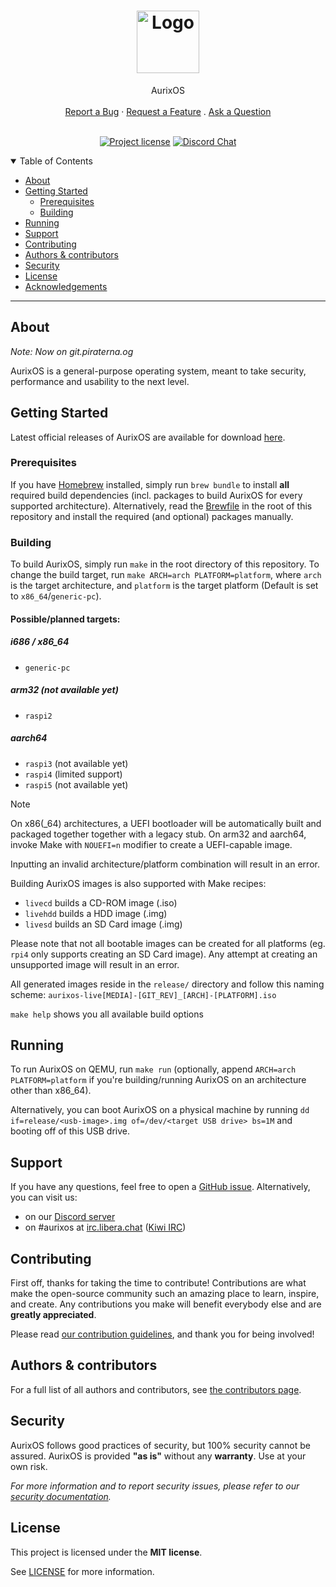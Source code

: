 <h1 align="center">
  <a href="https://github.com/aurixos/os">
    <img src="docs/images/logo.png" alt="Logo" width="100" height="100">
  </a>
</h1>

<div align="center">
  AurixOS
  <br />
  <br />
  <a href="https://github.com/aurixos/os/issues/new?assignees=&labels=bug&template=01_BUG_REPORT.md&title=bug%3A+">Report a Bug</a>
  ·
  <a href="https://github.com/aurixos/os/issues/new?assignees=&labels=enhancement&template=02_FEATURE_REQUEST.md&title=feat%3A+">Request a Feature</a>
  .
  <a href="https://github.com/aurixos/os/issues/new?assignees=&labels=question&template=04_SUPPORT_QUESTION.md&title=support%3A+">Ask a Question</a>
</div>
<br />
<div align="center">

[![Project license](https://img.shields.io/github/license/aurixos/os.svg?style=flat-square)](LICENSE)
[![Discord Chat](https://img.shields.io/discord/1234051470182055988)](https://discord.com/invite/hgbZ6wFP4n)
</div>

<details open="open">
<summary>Table of Contents</summary>

- [About](#about)
- [Getting Started](#getting-started)
  - [Prerequisites](#prerequisites)
  - [Building](#building)
- [Running](#running)
- [Support](#support)
- [Contributing](#contributing)
- [Authors & contributors](#authors--contributors)
- [Security](#security)
- [License](#license)
- [Acknowledgements](#acknowledgements)

</details>

---

## About

*Note: Now on git.piraterna.og*

AurixOS is a general-purpose operating system, meant to take security, performance and usability to the next level.

<!-- 
<details>
<summary>Screenshots</summary>
<br>

|                               Title                               |
| :---------------------------------------------------------------: |
| <img src="docs/images/screenshot.png" title="Title" width="100%"> |
</details>
-->

## Getting Started

Latest official releases of AurixOS are available for download [here](https://github.com/aurixos/os/releases).

### Prerequisites

If you have [Homebrew](https://brew.sh) installed, simply run `brew bundle` to install **all** required build dependencies (incl. packages to build AurixOS for every supported architecture).
Alternatively, read the [Brewfile](Brewfile) in the root of this repository and install the required (and optional) packages manually.

### Building

To build AurixOS, simply run `make` in the root directory of this repository.
To change the build target, run `make ARCH=arch PLATFORM=platform`, where `arch` is the target architecture, and `platform` is the target platform (Default is set to `x86_64`/`generic-pc`).

#### Possible/planned targets:
##### i686 / x86_64
- `generic-pc`

##### arm32 (not available yet)
- `raspi2`

##### aarch64
- `raspi3` (not available yet)
- `raspi4` (limited support)
- `raspi5` (not available yet)

> [!NOTE]  
> On x86(_64) architectures, a UEFI bootloader will be automatically built and packaged together together with a legacy stub. On arm32 and aarch64, invoke Make with `NOUEFI=n` modifier to create a UEFI-capable image.

Inputting an invalid architecture/platform combination will result in an error.

Building AurixOS images is also supported with Make recipes:
- `livecd` builds a CD-ROM image (.iso)
- `livehdd` builds a HDD image (.img)
- `livesd` builds an SD Card image (.img)

Please note that not all bootable images can be created for all platforms (eg. `rpi4` only supports creating an SD Card image). Any attempt at creating an unsupported image will result in an error.

All generated images reside in the `release/` directory and follow this naming scheme:
`aurixos-live[MEDIA]-[GIT_REV]_[ARCH]-[PLATFORM].iso`

`make help` shows you all available build options

## Running

To run AurixOS on QEMU, run `make run` (optionally, append `ARCH=arch PLATFORM=platform` if you're building/running AurixOS on an architecture other than x86_64).

Alternatively, you can boot AurixOS on a physical machine by running `dd if=release/<usb-image>.img of=/dev/<target USB drive> bs=1M` and booting off of this USB drive.

## Support

If you have any questions, feel free to open a [GitHub issue](https://github.com/aurixos/os/issues/new?assignees=&labels=question&template=04_SUPPORT_QUESTION.md&title=support%3A+).
Alternatively, you can visit us:
- on our [Discord server](https://discord.com/invite/hgbZ6wFP4n)
- on #aurixos at [irc.libera.chat](https://libera.chat/) ([Kiwi IRC](https://kiwiirc.com/client/irc.libera.chat/?&theme=cli#aurixos))

## Contributing

First off, thanks for taking the time to contribute! Contributions are what make the open-source community such an amazing place to learn, inspire, and create. Any contributions you make will benefit everybody else and are **greatly appreciated**.

Please read [our contribution guidelines](docs/CONTRIBUTING.md), and thank you for being involved!

## Authors & contributors

For a full list of all authors and contributors, see [the contributors page](https://github.com/aurixos/os/contributors).

## Security

AurixOS follows good practices of security, but 100% security cannot be assured.
AurixOS is provided **"as is"** without any **warranty**. Use at your own risk.

_For more information and to report security issues, please refer to our [security documentation](docs/SECURITY.md)._

## License

This project is licensed under the **MIT license**.

See [LICENSE](LICENSE) for more information.
